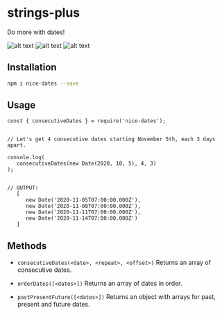 # strings-plus
Do more with dates!

![alt text](https://img.shields.io/npm/v/nice-dates)
![alt text](https://img.shields.io/github/issues/ikejs/nice-dates)
![alt text](https://img.shields.io/github/forks/ikejs/nice-dates)


## Installation

```bash
npm i nice-dates --save
```

## Usage

```
const { consecutiveDates } = require('nice-dates');


// Let's get 4 consecutive dates starting November 5th, each 3 days apart.

console.log(
   consecutiveDates(new Date(2020, 10, 5), 4, 3)
);


// OUTPUT:
   [
      new Date('2020-11-05T07:00:00.000Z'),
      new Date('2020-11-08T07:00:00.000Z'),
      new Date('2020-11-11T07:00:00.000Z'),
      new Date('2020-11-14T07:00:00.000Z')
   ]
```

## Methods
- `consecutiveDates(<date>, <repeat>, <offset>)` Returns an array of consecutive dates.

- `orderDates([<dates>])` Returns an array of dates in order.

- `pastPresentFuture([<dates>])` Returns an object with arrays for past, present and future dates.